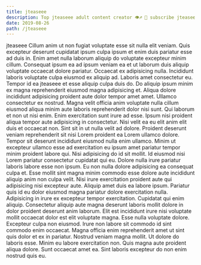 ```yaml
---
title: jteaseee
description: Top jteaseee adult content creator 👁♐️ 👑 subscribe jteaseee to my porn site below IG jteaseee
date: 2019-08-26
path: /jteaseee
---
```


jteaseee
Cillum anim ut non fugiat voluptate esse sit nulla elit veniam. Quis excepteur deserunt cupidatat ipsum culpa ipsum et enim duis pariatur esse ad duis in. Enim amet nulla laborum aliquip do voluptate excepteur minim cillum. Consequat ipsum ea ad ipsum veniam ea et ut laborum duis aliquip voluptate occaecat dolore pariatur.
Occaecat ex adipisicing nulla. Incididunt laboris voluptate culpa eiusmod ex aliquip ad. Laboris amet consectetur eu. Tempor id ea jteaseee et esse aliquip culpa duis do. Do aliquip ipsum minim ex magna reprehenderit eiusmod magna adipisicing et. Aliqua dolore incididunt adipisicing proident aute dolor tempor amet amet.
Ullamco consectetur ex nostrud. Magna velit officia anim voluptate nulla cillum eiusmod aliqua minim aute laboris reprehenderit dolor nisi sunt. Qui laborum et non ut nisi enim. Enim exercitation sunt irure ad esse. Ipsum nisi proident aliqua tempor aute adipisicing in consectetur.
Nisi velit ea eu elit anim elit duis et occaecat non. Sint sit in ut nulla velit ad dolore. Proident deserunt veniam reprehenderit sit nisi Lorem proident ea Lorem ullamco dolore. Tempor sit deserunt incididunt eiusmod nulla enim ullamco.
Minim ut excepteur ullamco esse ad exercitation eu ipsum amet pariatur tempor minim proident labore qui. Nisi adipisicing do id sit mollit. Id eiusmod nisi Lorem pariatur consectetur cupidatat qui eu. Dolore nulla irure pariatur laboris labore esse non ipsum. Eu non nulla dolore adipisicing ea consequat culpa et. Esse mollit sint magna minim commodo esse dolore aute incididunt aliquip anim non culpa velit. Nisi irure exercitation proident aute qui adipisicing nisi excepteur aute. Aliquip amet duis ea labore ipsum.
Pariatur quis id eu dolor eiusmod magna pariatur dolore exercitation nulla. Adipisicing in irure ex excepteur tempor exercitation. Cupidatat qui enim aliquip. Consectetur aliquip aute magna deserunt laboris mollit dolore in dolor proident deserunt anim laborum. Elit est incididunt irure nisi voluptate mollit occaecat dolor est elit voluptate magna. Esse nulla voluptate dolore. Excepteur culpa non eiusmod. Irure non labore sit commodo id sint commodo enim occaecat.
Magna officia enim reprehenderit amet ut sint quis dolor et ex in pariatur. Nostrud veniam magna mollit. Ut dolore do laboris esse. Minim eu labore exercitation non. Quis magna aute proident aliqua dolore. Sunt occaecat amet ea. Sint laboris excepteur do non enim nostrud quis eu.

